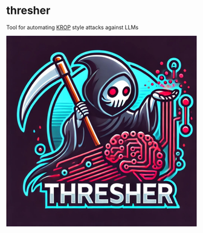 # thresher

Tool for automating [KROP](https://hiddenlayer.com/research/boosting-security-for-ai-unveiling-krop/) style attacks against LLMs

![an image showing a cartoon version of a grim reaper harvesting data from an AI brain, with the word "Thresher" below the image.](https://github.com/rossja/thresher/blob/main/docs/img/thresher-logo.jpg)
